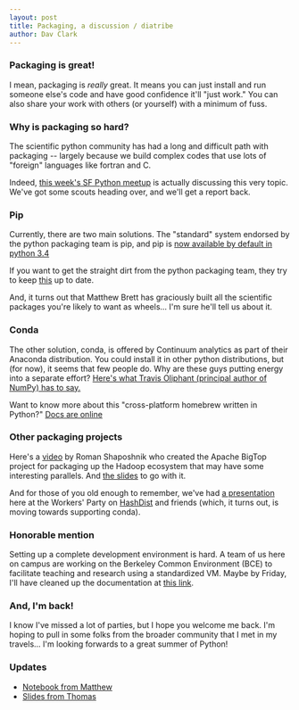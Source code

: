 ```yaml
---
layout: post
title: Packaging, a discussion / diatribe
author: Dav Clark
---
```

### Packaging is great!

I mean, packaging is *really* great. It means you can just install and run
someone else's code and have good confidence it'll "just work." You can also
share your work with others (or yourself) with a minimum of fuss.

### Why is packaging so hard?

The scientific python community has had a long and difficult path with packaging
-- largely because we build complex codes that use lots of "foreign" languages
like fortran and C.

Indeed, [this week's SF Python
meetup](http://www.meetup.com/sfpython/events/178647452/) is actually discussing
this very topic. We've got some scouts heading over, and we'll get a report
back.

### Pip

Currently, there are two main solutions. The "standard" system endorsed by the
python packaging team is pip, and pip is [now available by default in python
3.4](https://docs.python.org/3/whatsnew/3.4.html#whatsnew-pep-453)

If you want to get the straight dirt from the python packaging team, they try to
keep [this](http://packaging.python.org/en/latest/) up to date.

And, it turns out that Matthew Brett has graciously built all the scientific
packages you're likely to want as wheels... I'm sure he'll tell us about it.

### Conda

The other solution, conda, is offered by Continuum analytics as part of their
Anaconda distribution. You could install it in other python distributions, but
(for now), it seems that few people do. Why are these guys putting energy into a
separate effort? [Here's what Travis Oliphant (principal author of NumPy) has to
say.](http://technicaldiscovery.blogspot.com/2013/12/why-i-promote-conda.html)

Want to know more about this "cross-platform homebrew written in Python?" [Docs
are online](http://conda.pydata.org/docs/index.html)

### Other packaging projects

Here's a [video](https://www.youtube.com/watch?v=CefoqK8Qlno) by Roman
Shaposhnik who created the Apache BigTop project for packaging up the Hadoop
ecosystem that may have some interesting parallels. And [the
slides](http://www.slideshare.net/buildacloud/deploying-hadoop-based-bigdata-environments-roman-shaposhnik)
to go with it.

And for those of you old enough to remember, we've had [a
presentation](/events/2013/12/11/coastal-ecosystem-simulation.html) here at the
Workers' Party on [HashDist](http://hashdist.readthedocs.org/en/latest/) and
friends (which, it turns out, is moving towards supporting conda).

### Honorable mention

Setting up a complete development environment is hard. A team of us here on
campus are working on the Berkeley Common Environment (BCE) to facilitate
teaching and research using a standardized VM. Maybe by Friday, I'll have
cleaned up the documentation at [this link](http://collaboratool.berkeley.edu).

### And, I'm back!

I know I've missed a lot of parties, but I hope you welcome me back. I'm hoping
to pull in some folks from the broader community that I met in my travels... I'm
looking forwards to a great summer of Python!

### Updates

 - [Notebook from Matthew](http://nbviewer.ipython.org/github/matthew-brett/sketch-books/blob/master/Fun%20with%20wheels.ipynb)
 - [Slides from Thomas](http://www.slideshare.net/takluyver/conda-alternative-packaging-for-scientific-applications)
